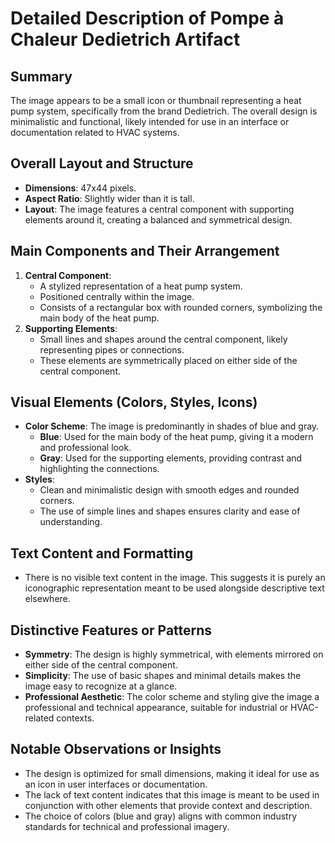 # Detailed Description of Pompe à Chaleur Dedietrich Artifact

## Summary
The image appears to be a small icon or thumbnail representing a heat pump system, specifically from the brand Dedietrich. The overall design is minimalistic and functional, likely intended for use in an interface or documentation related to HVAC systems.

## Overall Layout and Structure
- **Dimensions**: 47x44 pixels.
- **Aspect Ratio**: Slightly wider than it is tall.
- **Layout**: The image features a central component with supporting elements around it, creating a balanced and symmetrical design.

## Main Components and Their Arrangement
1. **Central Component**:
   - A stylized representation of a heat pump system.
   - Positioned centrally within the image.
   - Consists of a rectangular box with rounded corners, symbolizing the main body of the heat pump.
2. **Supporting Elements**:
   - Small lines and shapes around the central component, likely representing pipes or connections.
   - These elements are symmetrically placed on either side of the central component.

## Visual Elements (Colors, Styles, Icons)
- **Color Scheme**: The image is predominantly in shades of blue and gray.
  - **Blue**: Used for the main body of the heat pump, giving it a modern and professional look.
  - **Gray**: Used for the supporting elements, providing contrast and highlighting the connections.
- **Styles**:
  - Clean and minimalistic design with smooth edges and rounded corners.
  - The use of simple lines and shapes ensures clarity and ease of understanding.

## Text Content and Formatting
- There is no visible text content in the image. This suggests it is purely an iconographic representation meant to be used alongside descriptive text elsewhere.

## Distinctive Features or Patterns
- **Symmetry**: The design is highly symmetrical, with elements mirrored on either side of the central component.
- **Simplicity**: The use of basic shapes and minimal details makes the image easy to recognize at a glance.
- **Professional Aesthetic**: The color scheme and styling give the image a professional and technical appearance, suitable for industrial or HVAC-related contexts.

## Notable Observations or Insights
- The design is optimized for small dimensions, making it ideal for use as an icon in user interfaces or documentation.
- The lack of text content indicates that this image is meant to be used in conjunction with other elements that provide context and description.
- The choice of colors (blue and gray) aligns with common industry standards for technical and professional imagery.
